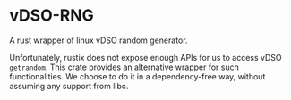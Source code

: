# vDSO-RNG

A rust wrapper of linux vDSO random generator.

Unfortunately, rustix does not expose enough APIs for us to access vDSO `getrandom`. This crate provides an 
alternative wrapper for such functionalities. We choose to do it in a dependency-free way, without assuming
any support from libc.